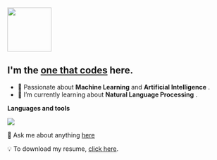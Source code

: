 # <img src="https://i.pinimg.com/originals/00/4b/17/004b173f6e3d6843df10114e087f30a8.gif" width="100" height="100" /> 
## I'm the [one that codes](http://linkedin.com/in/ajaykrishnaanandhan) here. 

  - 🎀 Passionate about __Machine Learning__ and __Artificial Intelligence__  .
  - 🌱 I’m currently learning about __Natural Language Processing__ .

**Languages and tools**  

<img align="center" src="https://github-readme-stats.vercel.app/api/top-langs/?username=kodosuke&layout=compact&theme=material-palenight&hide=jupyter%20notebook" />

💬 Ask me about anything [here](https://github.com/kodosuke/kodosuke/issues)

 💡 To download my resume, [click here](https://github.com/kodosuke/kodosuke/files/6901583/Ajay.Krishna.A.pdf).
